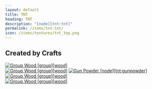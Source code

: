 ```yaml
---
layout: default
title: TNT
heading: TNT
description: "[node][tnt:tnt]"
permalink: /items/tnt-tnt/
icon: /items/textures/tnt_top.png
---
```



## Created by Crafts

<div class="craft">
    <div>
        <span></span>
        <span><a href="{{site.baseurl}}/items/group_wood/"><img src="{{site.baseurl}}/assets/img/items/group.png" data-toggle="tooltip" title="Group Wood [group][wood]"></a></span>
        <span></span>
    </div>
    <div>
        <span><a href="{{site.baseurl}}/items/group_wood/"><img src="{{site.baseurl}}/assets/img/items/group.png" data-toggle="tooltip" title="Group Wood [group][wood]"></a></span>
        <span><a href="{{site.baseurl}}/items/tnt-gunpowder/"><img src="{{site.baseurl}}/assets/img/items/textures/tnt_gunpowder_inventory.png" data-toggle="tooltip" title="Gun Powder [node][tnt:gunpowder]"></a></span>
        <span><a href="{{site.baseurl}}/items/group_wood/"><img src="{{site.baseurl}}/assets/img/items/group.png" data-toggle="tooltip" title="Group Wood [group][wood]"></a></span>
    </div>
    <div>
        <span></span>
        <span><a href="{{site.baseurl}}/items/group_wood/"><img src="{{site.baseurl}}/assets/img/items/group.png" data-toggle="tooltip" title="Group Wood [group][wood]"></a></span>
        <span></span>
    </div>
</div>
